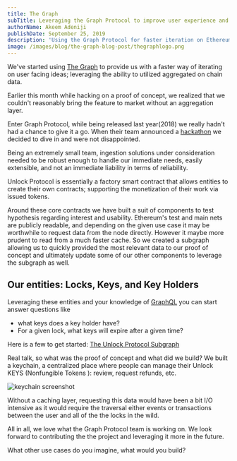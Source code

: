 ```yaml
---
title: The Graph
subTitle: Leveraging the Graph Protocol to improve user experience and rapidly iterate on ideas
authorName: Akeem Adeniji
publishDate: September 25, 2019
description: 'Using the Graph Protocol for faster iteration on Ethereum based products'
image: /images/blog/the-graph-blog-post/thegraphlogo.png
---
```


We've started using [The Graph](https://thegraph.com/) to provide us with a faster way of iterating on user facing ideas; leveraging the ability to utilized aggregated on chain data.

Earlier this month while hacking on a proof of concept, we realized that we couldn't reasonably bring the feature to market without an aggregation layer.

Enter Graph Protocol, while being released last year(2018) we really hadn't had a chance to give it a go. When their team announced a [hackathon](https://thegraph.com/hackathon) we decided to dive in and were not disappointed.

Being an extremely small team, ingestion solutions under consideration needed to be robust enough to handle our immediate needs, easily extensible, and not an immediate liability in terms of reliability.

Unlock Protocol is essentially a factory smart contract that allows entities to create their own contracts; supporting the monetization of their work via issued tokens.

Around these core contracts we have built a suit of components to test hypothesis regarding interest and usability. Ethereum's test and main nets are publicly readable, and depending on the given use case it may be worthwhile to request data from the node directly. However it maybe more prudent to read from a much faster cache. So we created a subgraph allowing us to quickly provided the most relevant data to our proof of concept and ultimately update some of our other components to leverage the subgraph as well.

## Our entities: Locks, Keys, and Key Holders

Leveraging these entities and your knowledge of [GraphQL](https://graphql.org/) you can start answer questions like

- what keys does a key holder have?
- For a given lock, what keys will expire after a given time?

Here is a few to get started:
[The Unlock Protocol Subgraph](https://docs.unlock-protocol.com/tools/subgraph)

Real talk, so what was the proof of concept and what did we build? We built a keychain, a centralized place where people can manage their Unlock KEYS (Nonfungible Tokens ): review, request refunds, etc.

![keychain screenshot](/images/blog/the-graph-blog-post/screenshot.png)

Without a caching layer, requesting this data would have been a bit I/O intensive as it would require the traversal either events or transactions between the user and all of the the locks in the wild.

All in all, we love what the Graph Protocol team is working on. We look forward to contributing the the project and leveraging it more in the future.

What other use cases do you imagine, what would you build?
